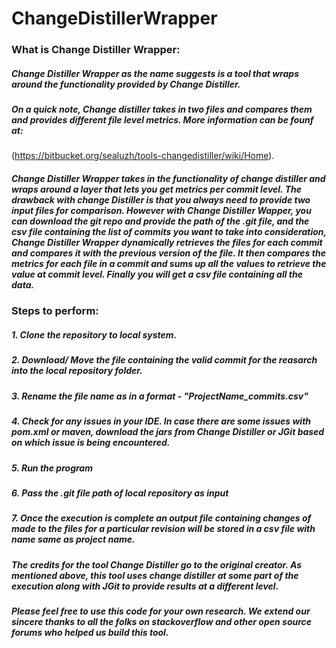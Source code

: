 # ChangeDistillerWrapper

### What is Change Distiller Wrapper:
##### Change Distiller Wrapper as the name suggests is a tool that wraps around the functionality provided by Change Distiller.
##### On a quick note, Change distiller takes in two files and compares them and provides different file level metrics. More information can be founf at:
(https://bitbucket.org/sealuzh/tools-changedistiller/wiki/Home). 

##### Change Distiller Wrapper takes in the functionality of change distiller and wraps around a layer that lets you get metrics per commit level. The drawback with change Distiller is that you always need to provide two input files for comparison. However with Change Distiller Wapper, you can download the git repo and provide the path of the .git file, and the csv file containing the list of commits you want to take into consideration, Change Distiller Wrapper dynamically retrieves the files for each commit and compares it with the previous version of the file. It then compares the metrics for each file in a commit and sums up all the values to retrieve the value at commit level. Finally you will get a csv file containing all the data.

### Steps to perform:
##### 1. Clone the repository to local system.
##### 2. Download/ Move the file containing the valid commit for the reasarch into the local repository folder.
##### 3. Rename the file name as in a format - "ProjectName_commits.csv"
##### 4. Check for any issues in your IDE. In case there are some issues with pom.xml or maven, download the jars from Change Distiller or JGit based on which issue is being encountered.
##### 5. Run the program
##### 6. Pass the .git file path of local repository as input
##### 7. Once the execution is complete an output file containing changes of made to the files for a particular revision will be stored in a csv file with name same as project name.

##### The credits for the tool Change Distiller go to the original creator. As mentioned above, this tool uses change distiller at some part of the execution along with JGit to provide results at a different level.

##### Please feel free to use this code for your own research. We extend our sincere thanks to all the folks on stackoverflow and other open source forums who helped us build this tool.
